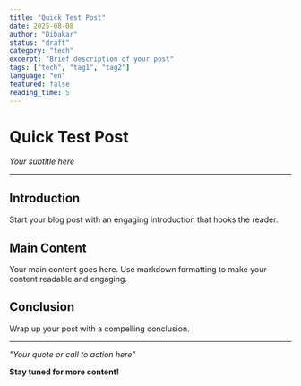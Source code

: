 ```yaml
---
title: "Quick Test Post"
date: 2025-08-08
author: "Dibakar"
status: "draft"
category: "tech"
excerpt: "Brief description of your post"
tags: ["tech", "tag1", "tag2"]
language: "en"
featured: false
reading_time: 5
---
```


# Quick Test Post

*Your subtitle here*

---

## Introduction

Start your blog post with an engaging introduction that hooks the reader.

## Main Content

Your main content goes here. Use markdown formatting to make your content readable and engaging.

## Conclusion

Wrap up your post with a compelling conclusion.

---

*"Your quote or call to action here"*

**Stay tuned for more content!**
